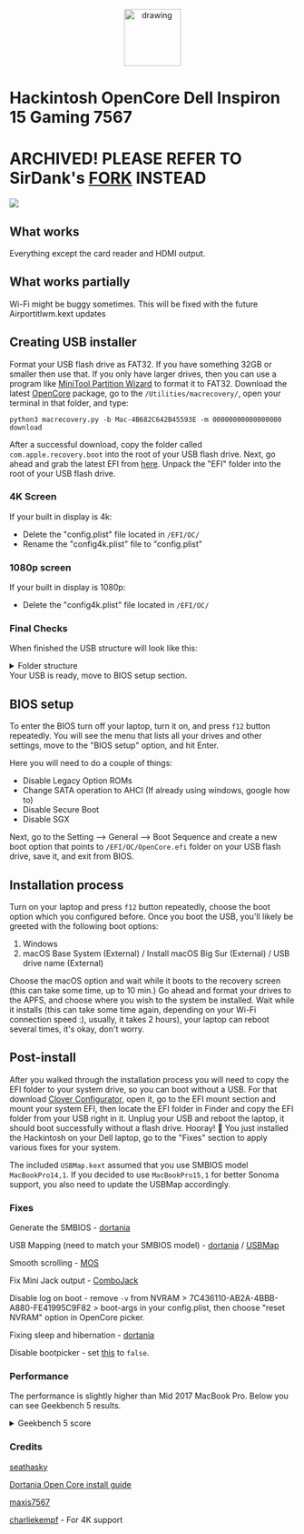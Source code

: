 <p align="center">
	<img src="https://dortania.github.io/OpenCore-Install-Guide/homepage.png" alt="drawing" width="100"/>
</p>

<h1>Hackintosh OpenCore Dell Inspiron 15 Gaming 7567</h1>

# ARCHIVED! PLEASE REFER TO SirDank's [FORK](https://github.com/dell-7567-hackintosh/Sonoma) INSTEAD

![](img/screenshot.png)

## What works

Everything except the card reader and HDMI output.

## What works partially

Wi-Fi might be buggy sometimes. This will be fixed with the future Airportitlwm.kext updates


## Creating USB installer
Format your USB flash drive as FAT32. If you have something 32GB or smaller then use that. If you only have larger drives, then you can use a program like [MiniTool Partition Wizard](https://www.partitionwizard.com/) to format it to FAT32. Download the latest [OpenCore](https://github.com/acidanthera/OpenCorePkg/releases) package, go to the ```/Utilities/macrecovery/```, open your terminal in that folder, and type:

```
python3 macrecovery.py -b Mac-4B682C642B45593E -m 00000000000000000 download

```

After a successful download, copy the folder called ```com.apple.recovery.boot``` into the root of your USB flash drive. Next, go ahead and grab the latest EFI from [here](https://github.com/mishailovic/Hackintosh-Dell-7567-OpenCore_Monterey/releases). Unpack the "EFI" folder into the root of your USB flash drive.

### 4K Screen
If your built in display is 4k:
* Delete the "config.plist" file located in ```/EFI/OC/```
* Rename the "config4k.plist" file to "config.plist"

### 1080p screen
If your built in display is 1080p:
* Delete the "config4k.plist" file located in ```/EFI/OC/```

### Final Checks
When finished the USB structure will look like this:
<details>
  <summary>Folder structure</summary>

![](img/folder.png)  

</details>
Your USB is ready, move to BIOS setup section.

## BIOS setup

To enter the BIOS turn off your laptop, turn it on, and press ```f12``` button repeatedly. You will see the menu that lists all your drives and other settings, move to the "BIOS setup" option, and hit Enter.

Here you will need to do a couple of things:
* Disable Legacy Option ROMs
* Change SATA operation to AHCI (If already using windows, google how to)
* Disable Secure Boot
* Disable SGX

Next, go to the Setting --> General --> Boot Sequence and create a new boot option that points to ```/EFI/OC/OpenCore.efi``` folder on your USB flash drive, save it, and exit from BIOS.

## Installation process
Turn on your laptop and press ```f12``` button repeatedly, choose the boot option which you configured before. Once you boot the USB, you'll likely be greeted with the following boot options:

1. Windows
2. macOS Base System (External) / Install macOS Big Sur (External) / USB drive name (External)

Choose the macOS option and wait while it boots to the recovery screen (this can take some time, up to 10 min.) Go ahead and format your drives to the APFS, and choose where you wish to the system be installed. Wait while it installs (this can take some time again, depending on your Wi-Fi connection speed :), usually, it takes 2 hours), your laptop can reboot several times, it's okay, don't worry.

## Post-install

After you walked through the installation process you will need to copy the EFI folder to your system drive, so you can boot without a USB. For that download [Clover Configurator](https://mackie100projects.altervista.org/download-clover-configurator/), open it, go to the EFI mount section and mount your system EFI, then locate the EFI folder in Finder and copy the EFI folder from your USB right in it. Unplug your USB and reboot the laptop, it should boot successfully without a flash drive. Hooray! 🥳 You just installed the Hackintosh on your Dell laptop, go to the "Fixes" section to apply various fixes for your system.

The included `USBMap.kext` assumed that you use SMBIOS model `MacBookPro14,1`. If you decided to use `MacBookPro15,1` for better Sonoma support, you also need to update the USBMap accordingly.

### Fixes

Generate the SMBIOS - [dortania](https://dortania.github.io/OpenCore-Post-Install/universal/iservices.html#using-gensmbios)

USB Mapping (need to match your SMBIOS model) - [dortania](https://dortania.github.io/OpenCore-Post-Install/usb/intel-mapping/intel.html) / [USBMap](https://github.com/corpnewt/USBMap)

Smooth scrolling - [MOS](https://mos.caldis.me/)

Fix Mini Jack output - [ComboJack](https://github.com/hackintosh-stuff/ComboJack/tree/master/ComboJack_Installer)

Disable log on boot - remove ```-v``` from NVRAM > 7C436110-AB2A-4BBB-A880-FE41995C9F82 > boot-args in your config.plist, then choose "reset NVRAM" option in OpenCore picker.

Fixing sleep and hibernation - [dortania](https://dortania.github.io/OpenCore-Post-Install/universal/sleep.html)

Disable bootpicker - set [this](https://github.com/mishailovic/Hackintosh-Dell-7567-OpenCore_Monterey/blob/3e1d116de17fd61da77ec0ed8df108957a862700/EFI/OC/config.plist#L856) to ```false```.


### Performance

The performance is slightly higher than Mid 2017 MacBook Pro. Below you can see Geekbench 5 results.

<details>
  <summary>Geekbench 5 score</summary>

![](img/bench1.png)
![](img/bench2.png)

</details>


### Credits

[seathasky](https://github.com/seathasky/Dell-Inspiron-7567-OC)

[Dortania Open Core install guide](https://dortania.github.io/OpenCore-Install-Guide/)

[maxis7567](https://github.com/maxis7567/Hackintosh-Dell-7567-OpenCore_Big-Sur)

[charliekempf](https://github.com/charliekempf) - For 4K support


